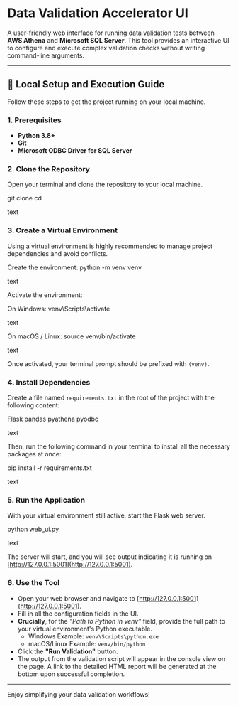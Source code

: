 # Data Validation Accelerator UI

A user-friendly web interface for running data validation tests between **AWS Athena** and **Microsoft SQL Server**. This tool provides an interactive UI to configure and execute complex validation checks without writing command-line arguments.

---

## 🚀 Local Setup and Execution Guide

Follow these steps to get the project running on your local machine.

### 1. Prerequisites

- **Python 3.8+**
- **Git**
- **Microsoft ODBC Driver for SQL Server**

### 2. Clone the Repository

Open your terminal and clone the repository to your local machine.

git clone <your-repository-url>
cd <repository-folder-name>

text

### 3. Create a Virtual Environment

Using a virtual environment is highly recommended to manage project dependencies and avoid conflicts.

Create the environment:
python -m venv venv

text

Activate the environment:

On Windows:
venv\Scripts\activate

text

On macOS / Linux:
source venv/bin/activate

text

Once activated, your terminal prompt should be prefixed with `(venv)`.

### 4. Install Dependencies

Create a file named `requirements.txt` in the root of the project with the following content:

Flask
pandas
pyathena
pyodbc

text

Then, run the following command in your terminal to install all the necessary packages at once:

pip install -r requirements.txt

text

### 5. Run the Application

With your virtual environment still active, start the Flask web server.

python web_ui.py

text

The server will start, and you will see output indicating it is running on [http://127.0.0.1:5001](http://127.0.0.1:5001).

### 6. Use the Tool

- Open your web browser and navigate to [http://127.0.0.1:5001](http://127.0.0.1:5001).
- Fill in all the configuration fields in the UI.
- **Crucially**, for the _"Path to Python in venv"_ field, provide the full path to your virtual environment's Python executable.
    - Windows Example: `venv\Scripts\python.exe`
    - macOS/Linux Example: `venv/bin/python`
- Click the **"Run Validation"** button.
- The output from the validation script will appear in the console view on the page. A link to the detailed HTML report will be generated at the bottom upon successful completion.

---

Enjoy simplifying your data validation workflows!